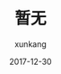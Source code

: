 ---
layout:     post
title:      "暂无"
date:       2017-12-30
author:     "xunkang"
header-img: "img/post-bg-version.jpg"
tags:
    - 机器学习

---